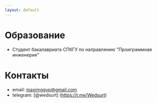 ```yaml
---
layout: default
---
```


# Образование
- Студент бакалавриата СПбГУ по направлению "Проиграммная инженерия"

# Контакты
- email: maximggvp@gmail.com
- telegram: [@wedsurt] (https://t.me/Wedsurt)
